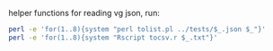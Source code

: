 helper functions for reading vg json, run:
```sh
perl -e 'for(1..8){system "perl tolist.pl ../tests/$_.json $_"}'
perl -e 'for(1..8){system "Rscript tocsv.r $_.txt"}'
```
